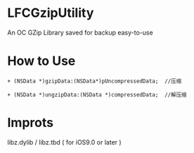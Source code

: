 # LFCGzipUtility
An OC GZip Library  saved for backup  easy-to-use

# How to Use
```
+ (NSData *)gzipData:(NSData*)pUncompressedData;  //压缩

+ (NSData *)ungzipData:(NSData *)compressedData;  //解压缩

```

# Improts

libz.dylib / libz.tbd ( for iOS9.0 or later )


